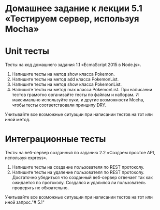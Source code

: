 # Домашнее задание к лекции 5.1 «Тестируем сервер, используя Mocha»

#   Unit тесты

Тесты на код домашнего задания 1.1 «EcmaScript 2015 в Node.js».

1. Напишите тесты на метод show класса Pokemon.
2. Напишите тесты на метод add класса PokemonList.
3. Напишите тесты на метод show класса PokemonList.
4. Напишите тесты на метод max класса PokemonList.
При написании тестов грамотно организайте тесты по файлам и наборам. И максимально используйте хуки, и другие возможности Mocha, чтобы тесты соответствовали принципу DRY.

Учитывайте все возможные ситуации при написании тестов на тот или иной метод.

#   Интеграционные тесты

Тесты на веб-сервер созданный по заданию 2.2 «Создаем простое API, используя express».

1. Напишите тесты на создание пользователя по REST протоколу.
2. Напишите тесты на удаление пользователя по REST протоколу.
Достаточно убедиться что созданный веб-сервер отвечает так как ожидается по протоколу. Создался и удалился ли пользователь проверять не обязательно.

Учитывайте все возможные ситуации при написании тестов на тот или иной запрос."# 5.1" 
